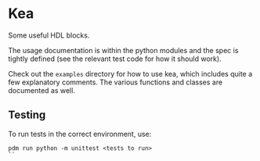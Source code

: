 # Kea

Some useful HDL blocks.

The usage documentation is within the python modules and the spec is tightly
defined (see the relevant test code for how it should work).

Check out the `examples` directory for how to use kea, which includes quite
a few explanatory comments. The various functions and classes are documented
as well.

## Testing

To run tests in the correct environment, use:

```
pdm run python -m unittest <tests to run>
``
